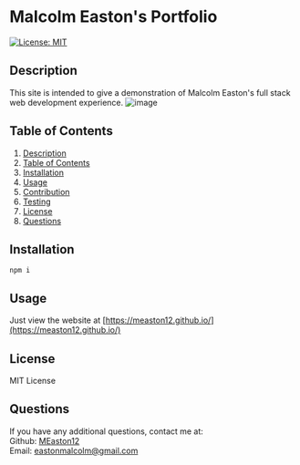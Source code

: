 # Malcolm Easton's Portfolio

[![License: MIT](https://img.shields.io/badge/License-MIT-yellow.svg)](https://opensource.org/licenses/MIT)

## Description

This site is intended to give a demonstration of Malcolm Easton's full stack web development experience.
![image](https://user-images.githubusercontent.com/68579829/130383311-d267138d-5c0d-43f4-b9de-95c72aa96b6c.png)

## Table of Contents

1. [Description](#description)
2. [Table of Contents](#table-of-contents)
3. [Installation](#installation)
4. [Usage](#usage)
5. [Contribution](#contribution)
6. [Testing](#testing)
7. [License](#license)
8. [Questions](#questions)

## Installation

```npm i```

## Usage

Just view the website at [https://measton12.github.io/](https://measton12.github.io/)

## License

MIT License

## Questions

If you have any additional questions, contact me at:  
Github: [MEaston12](https://github.com/MEaston12)  
Email: eastonmalcolm@gmail.com
